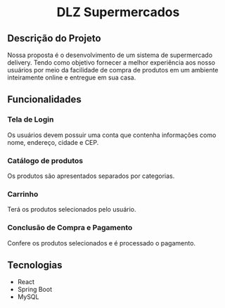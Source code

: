 <h1 align="center">DLZ Supermercados</h1>

## Descrição do Projeto
<p> Nossa proposta é o desenvolvimento de um sistema de supermercado delivery. Tendo como objetivo fornecer a melhor experiência aos nosso usuários por meio da facilidade de compra de produtos em um ambiente inteiramente online e entregue em sua casa. </p>

## Funcionalidades
### Tela de Login
<p> Os usuários devem possuir uma conta que contenha informações como nome, endereço, cidade e CEP.</p>

### Catálogo de produtos
<p> Os produtos são apresentados separados por categorias.</p>

### Carrinho
<p> Terá os produtos selecionados pelo usuário.</p>

### Conclusão de Compra e Pagamento
<p> Confere os produtos selecionados e é processado o pagamento.</p>

## Tecnologias
- React
- Spring Boot
- MySQL
